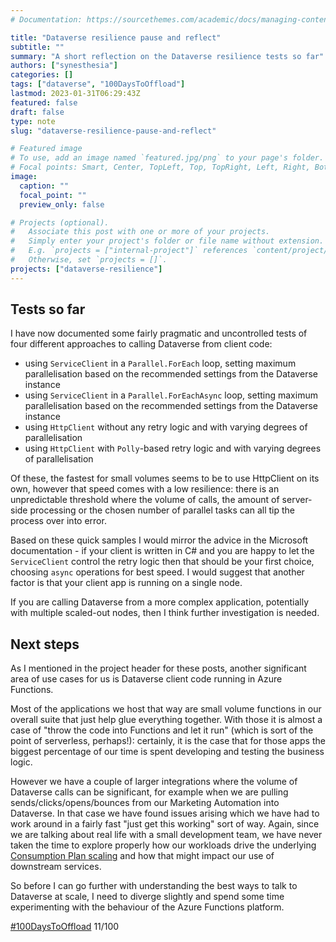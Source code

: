 ```yaml
---
# Documentation: https://sourcethemes.com/academic/docs/managing-content/

title: "Dataverse resilience pause and reflect"
subtitle: ""
summary: "A short reflection on the Dataverse resilience tests so far"
authors: ["synesthesia"]
categories: []
tags: ["dataverse", "100DaysToOffload"]
lastmod: 2023-01-31T06:29:43Z
featured: false
draft: false
type: note
slug: "dataverse-resilience-pause-and-reflect"

# Featured image
# To use, add an image named `featured.jpg/png` to your page's folder.
# Focal points: Smart, Center, TopLeft, Top, TopRight, Left, Right, BottomLeft, Bottom, BottomRight.
image:
  caption: ""
  focal_point: ""
  preview_only: false

# Projects (optional).
#   Associate this post with one or more of your projects.
#   Simply enter your project's folder or file name without extension.
#   E.g. `projects = ["internal-project"]` references `content/project/deep-learning/index.md`.
#   Otherwise, set `projects = []`.
projects: ["dataverse-resilience"]
---
```

## Tests so far

I have now documented some fairly pragmatic and uncontrolled tests of four different approaches to calling Dataverse from client code:

- using `ServiceClient` in a `Parallel.ForEach` loop, setting maximum parallelisation based on the recommended settings from the Dataverse instance
- using `ServiceClient` in a `Parallel.ForEachAsync` loop, setting maximum parallelisation based on the recommended settings from the Dataverse instance
- using `HttpClient` without any retry logic and with varying degrees of parallelisation
- using `HttpClient` with `Polly`-based retry logic and with varying degrees of parallelisation

Of these, the fastest for small volumes seems to be to use HttpClient on its own, however that speed comes with a low resilience: there is an unpredictable threshold where the volume of calls, the amount of server-side processing or the chosen number of parallel tasks can all tip the process over into error.

Based on these quick samples I would mirror the advice in the Microsoft documentation - if your client is written in C# and you are happy to let the `ServiceClient` control the retry logic then that should be your first choice, choosing `async` operations for best speed. I would suggest that another factor is that your client app is running on a single node.

If you are calling Dataverse from a more complex application, potentially with multiple scaled-out nodes, then I think further investigation is needed.

## Next steps

As I mentioned in the project header for these posts, another significant area of use cases for us is Dataverse client code running in Azure Functions. 

Most of the applications we host that way are small volume functions in our overall suite that just help glue everything together. With those it is almost a case of "throw the code into Functions and let it run" (which is sort of the point of serverless, perhaps!): certainly, it is the case that for those apps the biggest percentage of our time is spent developing and testing the business logic.

However we have a couple of larger integrations where the volume of Dataverse calls can be significant, for example when we are pulling sends/clicks/opens/bounces from our Marketing Automation into Dataverse. In that case we have found issues arising which we have had to work around in a fairly fast "just get this working" sort of way. Again, since we are talking about real life with a small development team, we have never taken the time to explore properly how our workloads drive the underlying [Consumption Plan scaling](https://learn.microsoft.com/en-us/azure/azure-functions/durable/durable-functions-perf-and-scale) and how that might impact our use of downstream services.

So before I can go further with understanding the best ways to talk to Dataverse at scale, I need to diverge slightly and spend some time experimenting with the behaviour of the Azure Functions platform.

[#100DaysToOffload](https://100daystooffload.com/) 11/100
